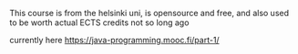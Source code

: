 This course is from the helsinki uni, is opensource and free, and also used to be worth actual ECTS credits not so long ago

currently here https://java-programming.mooc.fi/part-1/
